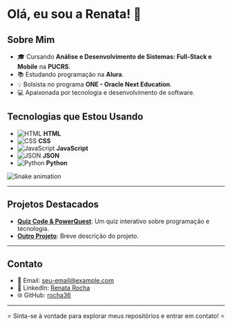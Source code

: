 # Olá, eu sou a Renata! 👋

## Sobre Mim

- 🎓 Cursando **Análise e Desenvolvimento de Sistemas: Full-Stack e Mobile** na **PUCRS**.
- 📚 Estudando programação na **Alura**.
- 💡 Bolsista no programa **ONE - Oracle Next Education**.
- 💻 Apaixonada por tecnologia e desenvolvimento de software.

## Tecnologias que Estou Usando

- ![HTML](https://img.shields.io/badge/HTML5-E34F26?style=for-the-badge&logo=html5&logoColor=white) **HTML**
- ![CSS](https://img.shields.io/badge/CSS3-1572B6?style=for-the-badge&logo=css3&logoColor=white) **CSS**
- ![JavaScript](https://img.shields.io/badge/JavaScript-F7DF1E?style=for-the-badge&logo=javascript&logoColor=black) **JavaScript**
- ![JSON](https://img.shields.io/badge/JSON-000000?style=for-the-badge&logo=json&logoColor=white) **JSON**
- ![Python](https://img.shields.io/badge/Python-3776AB?style=for-the-badge&logo=python&logoColor=white) **Python**


![Snake animation](https://github.com/seu-usuário-aqui/rocha36/blob/output/github-contribution-grid-snake.svg)

---

## Projetos Destacados

- **[Quiz Code & PowerQuest](https://github.com/rocha36/quiz-code-powerquest)**: Um quiz interativo sobre programação e tecnologia.
- **[Outro Projeto](link-do-projeto)**: Breve descrição do projeto.

---

## Contato

- 📧 Email: [seu-email@example.com](rr.rocha1987@gmail.com)
- 💼 LinkedIn: [Renata Rocha](https://www.linkedin.com/in/seu-linkedin)
- 🌐 GitHub: [rocha36](https://github.com/rocha36)

---

⭐️ Sinta-se à vontade para explorar meus repositórios e entrar em contato! ⭐️
